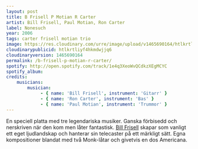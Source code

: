 ```yaml
---
layout: post
title: B Frisell P Motian R Carter
artist: Bill Frisell, Paul Motian, Ron Carter
label: Nonesuch
year: 2006
tags: carter frisell motian trio
image: https://res.cloudinary.com/urre/image/upload/v1465690164/htlkrtliyf4hkmdwjjq6.jpg
cloudinarypublicid: htlkrtliyf4hkmdwjjq6
cloudinaryversion: 1465690164
permalink: /b-frisell-p-motian-r-carter/
spotify: http://open.spotify.com/track/1e4q3XeoWvQCdkzXEgMCYC
spotify_album: 
credits:
    musicians:
        musician:
             - { name: 'Bill Frisell', instrument: 'Gitarr' }
             - { name: 'Ron Carter', instrument: 'Bas' }
             - { name: 'Paul Motian', instrument: 'Trummor' }
---
```


En speciell platta med tre legendariska musiker. Ganska förbisedd och nerskriven när den kom men låter fantastisk. <a href="http://sv.wikipedia.org/wiki/Bill_Frisell">Bill Frisell</a> skapar som vanligt ett eget ljudlandskap och hanterar sin telecaster på ett märkligt sätt. Egna kompositioner blandat med två Monk-låtar och givetvis en dos Americana.